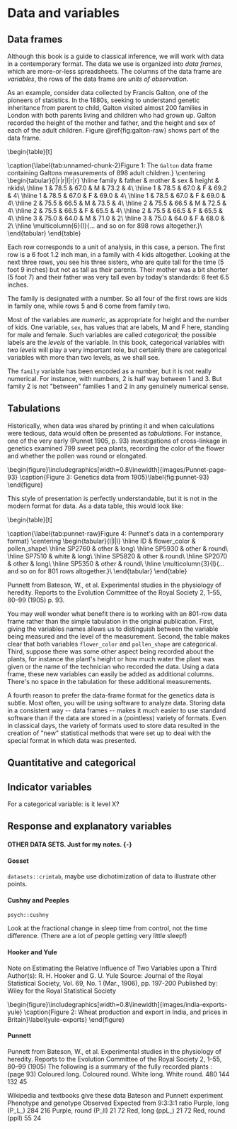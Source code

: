# Data and variables




## Data frames

Although this book is a guide to classical inference, we will work with data in a contemporary format. The data we use is organized into *data frames*, which are more-or-less spreadsheets. The columns of the data frame are *variables*, the rows of the data frame are *units of observation*.

As an example, consider data collected by Francis Galton, one of the pioneers of statistics. In the 1880s, seeking to understand genetic inheritance from parent to child, Galton visited almost 200 families in London with both parents living and children who had grown up. Galton recorded the height of the mother and father, and the height and sex of each of the adult children. Figure \@ref{fig:galton-raw} shows part of the data frame.

\begin{table}[t]

\caption{\label{tab:unnamed-chunk-2}Figure 1: The `Galton` data frame containing Galtons measurements of 898 adult children.}
\centering
\begin{tabular}{l|r|r|l|r|r}
\hline
family & father & mother & sex & height & nkids\\
\hline
1 & 78.5 & 67.0 & M & 73.2 & 4\\
\hline
1 & 78.5 & 67.0 & F & 69.2 & 4\\
\hline
1 & 78.5 & 67.0 & F & 69.0 & 4\\
\hline
1 & 78.5 & 67.0 & F & 69.0 & 4\\
\hline
2 & 75.5 & 66.5 & M & 73.5 & 4\\
\hline
2 & 75.5 & 66.5 & M & 72.5 & 4\\
\hline
2 & 75.5 & 66.5 & F & 65.5 & 4\\
\hline
2 & 75.5 & 66.5 & F & 65.5 & 4\\
\hline
3 & 75.0 & 64.0 & M & 71.0 & 2\\
\hline
3 & 75.0 & 64.0 & F & 68.0 & 2\\
\hline
\multicolumn{6}{l}{... and so on for 898 rows altogether.}\\
\end{tabular}
\end{table}

Each row corresponds to a unit of analysis, in this case, a person. The first row is a 6 foot 1.2 inch man, in a family with 4 kids altogether. Looking at the next three rows, you see his three sisters, who are quite tall for the time (5 foot 9 inches) but not as tall as their parents. Their mother was a bit shorter (5 foot 7) and their father was very tall even by today's standards: 6 feet 6.5 inches.

The family is designated with a number. So all four of the first rows are kids in family one, while rows 5 and 6 come from family two.

Most of the variables are *numeric*, as appropriate for height and the number of kids. One variable, `sex`, has values that are labels, M and F here, standing for male and female. Such variables are called *categorical*; the possible labels are the *levels* of the variable. In this book, categorical variables with *two levels* will play a very important role, but certainly there are categorical variables with more than two levels, as we shall see.

The `family` variable has been encoded as a number, but it is not really numerical. For instance, with numbers, 2 is half way between 1 and 3. But family 2 is not "between" families 1 and 2 in any genuinely numerical sense.

## Tabulations

Historically, when data was shared by printing it and when calculations were tedious, data would often be presented as *tabulations*. For instance, one of the very early (Punnet 1905, p. 93) investigations of cross-linkage in genetics examined 799 sweet pea plants, recording the color of the flower and whether the pollen was round or elongated. 

\begin{figure}\includegraphics[width=0.8\linewidth]{images/Punnet-page-93} \caption{Figure 3: Genetics data from 1905}\label{fig:punnet-93}
\end{figure}

This style of presentation is perfectly understandable, but it is not in the modern format for data. As a data table, this would look like:

\begin{table}[t]

\caption{\label{tab:punnet-raw}Figure 4: Punnet's data in a contemporary format}
\centering
\begin{tabular}{l|l|l}
\hline
ID & flower\_color & pollen\_shape\\
\hline
SP2760 & other & long\\
\hline
SP5930 & other & round\\
\hline
SP7510 & white & long\\
\hline
SP5820 & other & round\\
\hline
SP2070 & other & long\\
\hline
SP5350 & other & round\\
\hline
\multicolumn{3}{l}{... and so on for 801 rows altogether.}\\
\end{tabular}
\end{table}

Punnett from Bateson, W., et al. Experimental studies in the physiology of heredity. Reports to the Evolution Committee of the Royal Society 2, 1–55, 80–99 (1905) p. 93.

You may well wonder what benefit there is to working with an 801-row data frame rather than the simple tabulation in the original publication. First, giving the variables names allows us to distinguish between the variable being measured and the level of the measurement. Second, the table makes clear that both variables `flower_color` and `pollen_shape` are categorical. Third, suppose there was some other aspect being recorded about the plants, for instance the plant's height or how much water the plant was given or the name of the technician who recorded the data. Using a data frame, these new variables can easily be added as additional columns. There's no space in the tabulation for these additional measurements.

A fourth reason to prefer the data-frame format for the genetics data is subtle. Most often, you will be using software to analyze data. Storing data in a consistent way -- data frames -- makes it much easier to use standard software than if the data are stored in a (pointless) variety of formats. Even in classical days, the variety of formats used to store data resulted in the creation of "new" statistical methods that were set up to deal with the special format in which data was presented.

## Quantitative and categorical

## Indicator variables

For a categorical variable: is it level X?

## Response and explanatory variables




#### OTHER DATA SETS. Just for my notes. {-}

#### Gosset

`datasets::crimtab`, maybe use dichotimization of data to illustrate other points.

#### Cushny and Peeples

`psych::cushny`

Look at the fractional change in sleep time from control, not the time difference. (There are a lot of people getting very little sleep!)

#### Hooker and Yule

Note on Estimating the Relative Influence of Two Variables upon a Third
Author(s): R. H. Hooker and G. U. Yule
Source: Journal of the Royal Statistical Society, Vol. 69, No. 1 (Mar., 1906), pp. 197-200 Published by: Wiley for the Royal Statistical Society

\begin{figure}\includegraphics[width=0.8\linewidth]{images/india-exports-yule} \caption{Figure 2: Wheat production and export in India, and prices in Britain}\label{yule-exports}
\end{figure}


#### Punnett

Punnett from Bateson, W., et al. Experimental studies in the physiology of heredity. Reports to the Evolution Committee of the Royal Society 2, 1–55, 80–99 (1905)
The following is a summary of the fully recorded plants : (page 93)
Coloured long. Coloured round. White long. White round. 480 144 132 45

Wikipedia and textbooks give these data
Bateson and Punnett experiment
Phenotype and genotype	Observed	Expected from 9:3:3:1 ratio
Purple, long (P_L_)	284	216
Purple, round (P_ll)	21	72
Red, long (ppL_)	21	72
Red, round (ppll)	55	24

